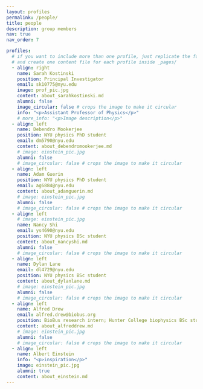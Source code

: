 ```yaml
---
layout: profiles
permalink: /people/
title: people
description: group members
nav: true
nav_order: 7

profiles:
  # if you want to include more than one profile, just replicate the following block
  # and create one content file for each profile inside _pages/
  - align: right
    name: Sarah Kostinski
    position: Principal Investigator
    email: sk10775@nyu.edu
    image: prof_pic.jpg
    content: about_sarahkostinski.md
    alumni: false
    image_circular: false # crops the image to make it circular
    info: "<p>Assistant Professor of Physics</p>"
    # more_info: "<p>Image description</p>"
  - align: left
    name: Debendro Mookerjee
    position: NYU physics PhD student
    email: dm5790@nyu.edu
    content: about_debendromookerjee.md
    # image: einstein_pic.jpg
    alumni: false
    # image_circular: false # crops the image to make it circular
  - align: left
    name: Adam Guerin
    position: NYU physics PhD student
    email: ag6884@nyu.edu
    content: about_adamguerin.md
    # image: einstein_pic.jpg
    alumni: false
    # image_circular: false # crops the image to make it circular
  - align: left
    # image: einstein_pic.jpg
    name: Nancy Shi
    email: ys4690@nyu.edu
    position: NYU physics BSc student
    content: about_nancyshi.md
    alumni: false
    # image_circular: false # crops the image to make it circular
  - align: left
    name: Dylan Lane
    email: dl4729@nyu.edu
    position: NYU physics BSc student
    content: about_dylanlane.md
    # image: einstein_pic.jpg
    alumni: false
    # image_circular: false # crops the image to make it circular
  - align: left
    name: Alfred Drew
    email: alfred.drew@biobus.org
    position: BioBus research intern; Hunter College biophysics BSc student
    content: about_alfreddrew.md
    # image: einstein_pic.jpg
    alumni: false
    # image_circular: false # crops the image to make it circular
  - align: left
    name: Albert Einstein
    info: "<p>inspiration</p>"
    image: einstein_pic.jpg
    alumni: true
    content: about_einstein.md
---
```

